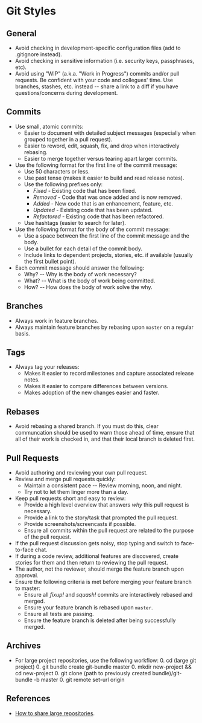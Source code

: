 # Git Styles

## General

- Avoid checking in development-specific configuration files (add to .gitignore instead).
- Avoid checking in sensitive information (i.e. security keys, passphrases, etc).
- Avoid using "WIP" (a.k.a. "Work in Progress") commits and/or pull requests. Be confident with your code and collegues'
  time. Use branches, stashes, etc. instead -- share a link to a diff if you have questions/concerns during development.

## Commits

- Use small, atomic commits:
  - Easier to document with detailed subject messages (especially when grouped together in a pull request).
  - Easier to reword, edit, squash, fix, and drop when interactively rebasing.
  - Easier to merge together versus tearing apart larger commits.
- Use the following format for the first line of the commit message:
  - Use 50 characters or less.
  - Use past tense (makes it easier to build and read release notes).
  - Use the following prefixes only:
    - *Fixed* - Existing code that has been fixed.
    - *Removed* - Code that was once added and is now removed.
    - *Added* - New code that is an enhancement, feature, etc.
    - *Updated* - Existing code that has been updated.
    - *Refactored* - Existing code that has been refactored.
  - Use hashtags (easier to search for later).
- Use the following format for the body of the commit message:
  - Use a space between the first line of the commit message and the body.
  - Use a bullet for each detail of the commit body.
  - Include links to dependent projects, stories, etc. if available (usually the first bullet point).
- Each commit message should answer the following:
  - Why? -- Why is the body of work necessary?
  - What? -- What is the body of work being committed.
  - How? -- How does the body of work solve the why.

## Branches

- Always work in feature branches.
- Always maintain feature branches by rebasing upon `master` on a regular basis.

## Tags

- Always tag your releases:
  - Makes it easier to record milestones and capture associated release notes.
  - Makes it easier to compare differences between versions.
  - Makes adoption of the new changes easier and faster.

## Rebases

- Avoid rebasing a shared branch. If you must do this, clear communcation should be used to warn those ahead of time,
  ensure that all of their work is checked in, and that their local branch is deleted first.

## Pull Requests

- Avoid authoring and reviewing your own pull request.
- Review and merge pull requests quickly:
  - Maintain a consistent pace -- Review morning, noon, and night.
  - Try not to let them linger more than a day.
- Keep pull requests short and easy to review:
  - Provide a high level overview that answers *why* this pull request is necessary.
  - Provide a link to the story/task that prompted the pull request.
  - Provide screenshots/screencasts if possible.
  - Ensure all commits within the pull request are related to the purpose of the pull request.
- If the pull request discussion gets noisy, stop typing and switch to face-to-face chat.
- If during a code review, additional features are discovered, create stories for them and then return to reviewing the
  pull request.
- The author, not the reviewer, should merge the feature branch upon approval.
- Ensure the following criteria is met before merging your feature branch to master:
  - Ensure all *fixup!* and *squash!* commits are interactively rebased and merged.
  - Ensure your feature branch is rebased upon `master`.
  - Ensure all tests are passing.
  - Ensure the feature branch is deleted after being successfully merged.

## Archives

- For large project repositories, use the following workflow:
  0. cd (large git project)
  0. git bundle create git-bundle master
  0. mkdir new-project && cd new-project
  0. git clone (path to previously created bundle)/git-bundle -b master
  0. git remote set-url origin

## References

- [How to share large repositories](http://blog.plataformatec.com.br/2013/12/sharing-large-repositories-with-your-team).
